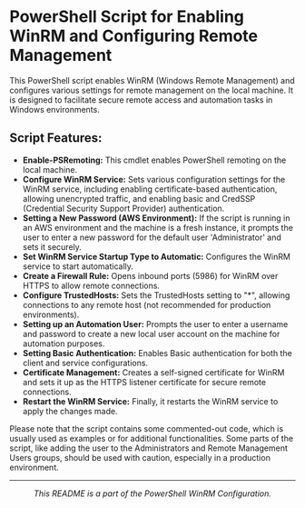 <h1>PowerShell Script for Enabling WinRM and Configuring Remote Management</h1>

<p>This PowerShell script enables WinRM (Windows Remote Management) and configures various settings for remote management on the local machine. It is designed to facilitate secure remote access and automation tasks in Windows environments.</p>

<h2>Script Features:</h2>
<ul>
  <li><strong>Enable-PSRemoting:</strong> This cmdlet enables PowerShell remoting on the local machine.</li>
  <li><strong>Configure WinRM Service:</strong> Sets various configuration settings for the WinRM service, including enabling certificate-based authentication, allowing unencrypted traffic, and enabling basic and CredSSP (Credential Security Support Provider) authentication.</li>
  <li><strong>Setting a New Password (AWS Environment):</strong> If the script is running in an AWS environment and the machine is a fresh instance, it prompts the user to enter a new password for the default user 'Administrator' and sets it securely.</li>
  <li><strong>Set WinRM Service Startup Type to Automatic:</strong> Configures the WinRM service to start automatically.</li>
  <li><strong>Create a Firewall Rule:</strong> Opens inbound ports (5986) for WinRM over HTTPS to allow remote connections.</li>
  <li><strong>Configure TrustedHosts:</strong> Sets the TrustedHosts setting to "*", allowing connections to any remote host (not recommended for production environments).</li>
  <li><strong>Setting up an Automation User:</strong> Prompts the user to enter a username and password to create a new local user account on the machine for automation purposes.</li>
  <li><strong>Setting Basic Authentication:</strong> Enables Basic authentication for both the client and service configurations.</li>
  <li><strong>Certificate Management:</strong> Creates a self-signed certificate for WinRM and sets it up as the HTTPS listener certificate for secure remote connections.</li>
  <li><strong>Restart the WinRM Service:</strong> Finally, it restarts the WinRM service to apply the changes made.</li>
</ul>

<p>Please note that the script contains some commented-out code, which is usually used as examples or for additional functionalities. Some parts of the script, like adding the user to the Administrators and Remote Management Users groups, should be used with caution, especially in a production environment.</p>

---

<p align="center"><em>This README is a part of the PowerShell WinRM Configuration.</em></p>
